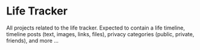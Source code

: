 # Life Tracker
All projects related to the life tracker. Expected to contain a life timeline, timeline posts (text, images, links, files), privacy categories (public, private, friends), and more ...
